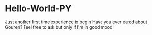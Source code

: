 # Hello-World-PY
Just another first time experience to begin
Have you ever eared about Gouren? Feel free to ask but only if I'm in good mood
